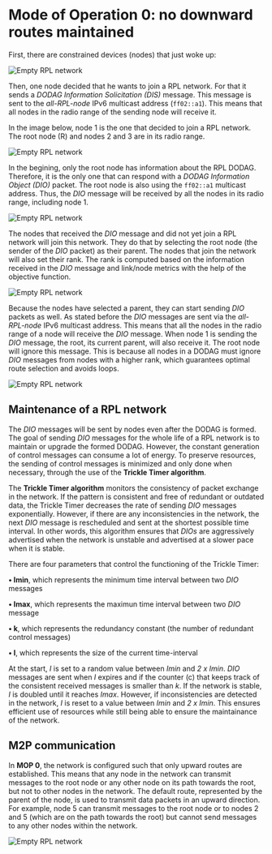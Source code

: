 # Mode of Operation 0: no downward routes maintained

First, there are constrained devices (nodes) that just woke up:

![Empty RPL network](assets/rpl_mop_0/rpl0.svg)

Then, one node decided that he wants to join a RPL network.
For that it sends a *DODAG Information Solicitation (DIS)* message.
This message is sent to the *all-RPL-node* IPv6 multicast address (`ff02::a1`).
This means that all nodes in the radio range of the sending node will receive it.

In the image below, node 1 is the one that decided to join a RPL network. The root node (R) 
and nodes 2 and 3 are in its radio range. 

![Empty RPL network](assets/rpl_mop_0/rpl1.svg)

In the begining, only the root node has information about the RPL DODAG.
Therefore, it is the only one that can respond with a *DODAG Information Object (DIO)* packet.
The root node is also using the `ff02::a1` multicast address. Thus, the *DIO* message will be received
by all the nodes in its radio range, including node 1.

![Empty RPL network](assets/rpl_mop_0/rpl2.svg)

The nodes that received the *DIO* message and did not yet join a RPL network
will join this network.
They do that by selecting the root node (the sender of the *DIO* packet) as their parent. 
The nodes that join the network will also set their rank. The rank is computed based on the information received 
in the *DIO* message and link/node metrics with the help of the objective function.

![Empty RPL network](assets/rpl_mop_0/rpl3.svg)

Because the nodes have selected a parent, they can start sending *DIO* packets as well. As stated before the *DIO* messages
are sent via the *all-RPL-node* IPv6 multicast address. This means that all the nodes in the radio range of a node will receive
the *DIO* message. When node 1 is sending the *DIO* message, the root, its current parent, will also receive it. 
The root node will ignore this message. This is because all nodes in a DODAG must ignore *DIO* messages from nodes 
with a higher rank, which guarantees optimal route selection and avoids loops.


![Empty RPL network](assets/rpl_mop_0/rpl4.svg)

## Maintenance of a RPL network ##

The *DIO* messages will be sent by nodes even after the DODAG is formed. The goal of sending *DIO* messages for the whole 
life of a RPL network is to maintain or upgrade the formed DODAG. However, the constant generation of control messages 
can consume a lot of energy. To preserve resources, the sending of control messages is minimized and only done when necessary,
through the use of the **Trickle Timer algorithm**.

The **Trickle Timer algorithm** monitors the consistency of packet exchange in the network. If the pattern is consistent 
and free of redundant or outdated data, the Trickle Timer decreases the rate of sending *DIO* messages exponentially.
However, if there are any inconsistencies in the network, the next *DIO* message is rescheduled and sent at the shortest 
possible time interval. In other words, this algorithm ensures that *DIOs* are aggressively advertised when the 
network is unstable and advertised at a slower pace when it is stable.

There are four parameters that control the functioning of the Trickle Timer:

**• Imin**, which represents the minimum time interval between two *DIO* messages

**• Imax**, which represents the maximun time interval between two *DIO* message

**• k**, which represents the redundancy constant (the number of redundant control messages)

**• I**, which represents the size of the current time-interval

At the start, *I* is set to a random value between *Imin* and *2 x Imin*. *DIO* messages are sent when *I* expires and if the
counter (c) that keeps track of the consistent received messages is smaller than *k*. 
If the network is stable, *I* is doubled until it reaches *Imax*. However, if inconsistencies are detected in the network, 
*I* is reset to a value between *Imin* and *2 x Imin*. This ensures efficient use of resources while still being able to ensure
the maintainance of the network.

## M2P communication ##

In **MOP 0**, the network is configured such that only upward routes are established. This means that 
any node in the network can transmit messages to the root node or any other node on its path towards the root, 
but not to other nodes in the network. The default route, represented by the parent of the node, is used to
transmit data packets in an upward direction. For example, node 5 can transmit messages to the root node 
or to nodes 2 and 5 (which are on the path towards the root) but cannot send messages to any other nodes within the network.

![Empty RPL network](assets/rpl_mop_0/rpl5.svg)
